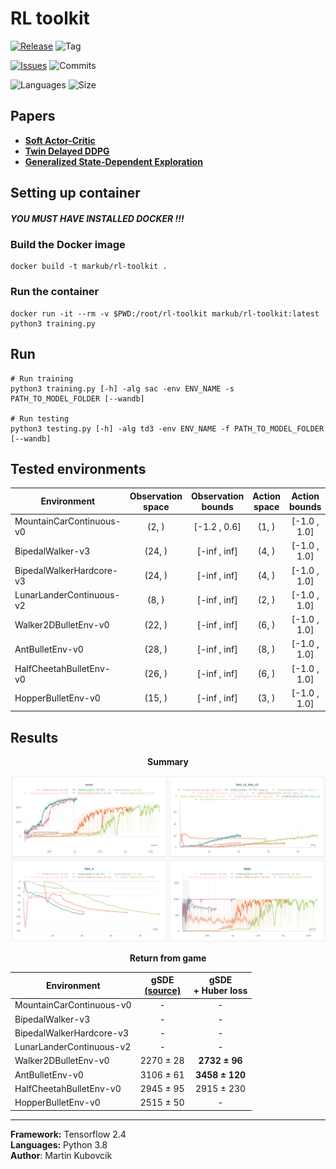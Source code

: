 # RL toolkit

[![Release](https://img.shields.io/github/release/markub3327/rl-toolkit)](https://github.com/markub3327/rl-toolkit/releases)
![Tag](https://img.shields.io/github/v/tag/markub3327/rl-toolkit)

[![Issues](https://img.shields.io/github/issues/markub3327/rl-toolkit)](https://github.com/markub3327/rl-toolkit/issues)
![Commits](https://img.shields.io/github/commit-activity/w/markub3327/rl-toolkit)

![Languages](https://img.shields.io/github/languages/count/markub3327/rl-toolkit)
![Size](https://img.shields.io/github/repo-size/markub3327/rl-toolkit)

## Papers
  * [**Soft Actor-Critic**](https://arxiv.org/pdf/1812.05905.pdf)
  * [**Twin Delayed DDPG**](https://arxiv.org/pdf/1802.09477.pdf)
  * [**Generalized State-Dependent Exploration**](https://arxiv.org/pdf/2005.05719.pdf)

## Setting up container

##### YOU MUST HAVE INSTALLED DOCKER !!!

### Build the Docker image

```shell
docker build -t markub/rl-toolkit .
```

### Run the container

```shell
docker run -it --rm -v $PWD:/root/rl-toolkit markub/rl-toolkit:latest python3 training.py
```

## Run

```shell
# Run training
python3 training.py [-h] -alg sac -env ENV_NAME -s PATH_TO_MODEL_FOLDER [--wandb]

# Run testing
python3 testing.py [-h] -alg td3 -env ENV_NAME -f PATH_TO_MODEL_FOLDER [--wandb]
```

## Tested environments

  | Environment              | Observation space | Observation bounds | Action space | Action bounds |
  | ------------------------ | :---------------: | :----------------: | :----------: | :-----------: |
  | MountainCarContinuous-v0 | (2, ) | [-1.2 , 0.6] | (1, ) | [-1.0 , 1.0] |
  | BipedalWalker-v3         | (24, ) | [-inf , inf] | (4, ) | [-1.0 , 1.0] | 
  | BipedalWalkerHardcore-v3 | (24, ) | [-inf , inf] | (4, ) | [-1.0 , 1.0] |
  | LunarLanderContinuous-v2 | (8, ) | [-inf , inf] | (2, ) | [-1.0 , 1.0] |
  | Walker2DBulletEnv-v0     | (22, ) | [-inf , inf] | (6, ) | [-1.0 , 1.0] |
  | AntBulletEnv-v0          | (28, ) | [-inf , inf] | (8, ) | [-1.0 , 1.0] |
  | HalfCheetahBulletEnv-v0  | (26, ) | [-inf , inf] | (6, ) | [-1.0 , 1.0] |
  | HopperBulletEnv-v0       | (15, ) | [-inf , inf] | (3, ) | [-1.0 , 1.0] |


## Results

<p align="center"><b>Summary</b></p>
<p align="center">
  <a href="https://wandb.ai/markub/rl-toolkit?workspace=user-markub" target="_blank"><img src="img/results.png" alt="results"></a>
</p>

<p align="center"><b>Return from game</b></p>

  | Environment              | gSDE<br>[(source)](https://paperswithcode.com/paper/generalized-state-dependent-exploration-for) | gSDE<br>+ Huber loss |
  | ------------------------ | :---: | :-----------------: |
  | MountainCarContinuous-v0 | - | - |
  | BipedalWalker-v3         | - | - |
  | BipedalWalkerHardcore-v3 | - | - |
  | LunarLanderContinuous-v2 | - | - |
  | Walker2DBulletEnv-v0     | 2270 ± 28 | **2732 ± 96** |
  | AntBulletEnv-v0          | 3106 ± 61 | **3458 ± 120** |
  | HalfCheetahBulletEnv-v0  | 2945 ± 95 | 2915 ± 230 |
  | HopperBulletEnv-v0       | 2515 ± 50 | - |

----------------------------------

**Framework:** Tensorflow 2.4
<br>
**Languages:** Python 3.8
<br>
**Author**: Martin Kubovcik

